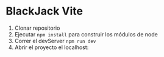 # BlackJack Vite

1. Clonar repositorio
2. Ejecutar ```npm install``` para construir los módulos de node
3. Correr el devServer ```npm run dev```
4. Abrir el proyecto el localhost: